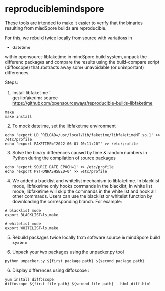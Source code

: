 # reproduciblemindspore
These tools are intended to make it easier to verify that the binaries resulting from mindSpore builds are reproducible.

For this, we rebuild twice locally from source with variations in

* datetime

within opensource libfaketime in mindSpore build system,
unpack the differenc packages and compare the results using the build-compare script (diffoscope) that abstracts away some unavoidable (or unimportant) differences.

Steps:  
1. Install libfaketime：  
get libfaketime source https://github.com/opensourceways/reproducible-builds-libfaketime  
```
make
make install
```
2. To mock datetime, set the libfaketime environment  
```
echo 'export LD_PRELOAD=/usr/local/lib/faketime/libfaketimeMT.so.1' >> /etc/profile
echo 'export FAKETIME="2022-06-01 10:11:20"' >> /etc/profile
```
3. Solve the binary differences caused by time & random numbers in Python during the compilation of source packages  
```
echo 'export SOURCE_DATE_EPOCH=1' >> /etc/profile  
echo 'export PYTHONHASHSEED=0' >> /etc/profile  
```
4. We added a blacklist and whitelist mechanism to libfaketime. In blacklist mode, libfaketime only hooks commands in the blacklist; In white list mode, libfaketime will skip the commands in the white list and hook all other commands.
   Users can use the blacklist or whitelist function by downloading the corresponding branch. For example:
```
# blacklist mode
export BLACKLIST=ls,make

# whitelist mode
export WHITELIST=ls,make
```

5. Rebuild packages twice locally from software source in mindSpore build system  

7. Unpack your two packages using the unpacker.py tool  
```
python unpacker.py ${first package path} ${second package path}
```
6. Display differences using diffoscope : 
```
yum install diffoscope  
diffoscope ${first file path} ${second file path} --html diff.html
```
